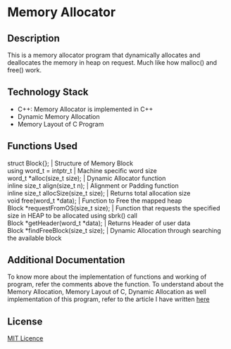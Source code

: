 # Memory Allocator

## Description
This is a memory allocator program that dynamically allocates and deallocates the memory in heap on request. Much like how malloc() and free() work.

## Technology Stack
- C++: Memory Allocator is implemented in C++
- Dynamic Memory Allocation
- Memory Layout of C Program

## Functions Used
struct Block{};   | Structure of Memory Block \
using word_t = intptr_t   | Machine specific word size \
word_t *alloc(size_t size);   | Dynamic Allocator function \
inline size_t align(size_t n);  | Alignment or Padding function \
inline size_t allocSize(size_t size);   | Returns total allocation size \
void free(word_t *data);  | Function to Free the mapped heap \
Block *requestFromOS(size_t size);  | Function that requests the specified size in HEAP to be allocated using sbrk() call \
Block *getHeader(word_t *data);   | Returns Header of user data \
Block *findFreeBlock(size_t size);  | Dynamic Allocation through searching the available block 


## Additional Documentation
To know more about the implementation of functions and working of program, refer the comments above the function. To understand about the Memory Allocation, Memory Layout of C, Dynamic Allocation as well implementation of this program, refer to the article I have written [here](https://medium.com/@sushanthsrao/memory-allocation-in-c-and-custom-memory-allocator-program-89fcd5e50c3)

## License
[MIT Licence](https://choosealicense.com/licenses/mit/#)
